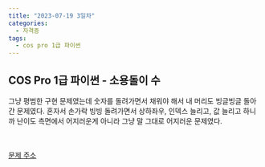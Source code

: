 ```yaml
---
title: "2023-07-19 3일차"
categories:
  - 자격증
tags:
  - cos pro 1급 파이썬
---
```

<h2>COS Pro 1급 파이썬 - 소용돌이 수</h2>


<script src="https://gist.github.com/harimyong/128df57346a59b2f087f734558f3e266.js"></script>
<p>그냥 평범한 구현 문제였는데 숫자를 돌려가면서 채워야 해서 내 머리도 빙글빙글 돌아간 문제였다. 혼자서 손가락 빙빙 돌려가면서 상하좌우, 인덱스 늘리고, 값 늘리고 하니까 난이도 측면에서 어지러운게 아니라 그냥 말 그대로 어지러운 문제였다.</p>

<br><br>
<a href="https://edu.goorm.io/learn/lecture/17299/cos-pro-1%EA%B8%89-%EA%B8%B0%EC%B6%9C%EB%AC%B8%EC%A0%9C-python/lesson/839015/1%EC%B0%A8-%EB%AC%B8%EC%A0%9C5-%EC%86%8C%EC%9A%A9%EB%8F%8C%EC%9D%B4-%EC%88%98-python">문제 주소</a>
